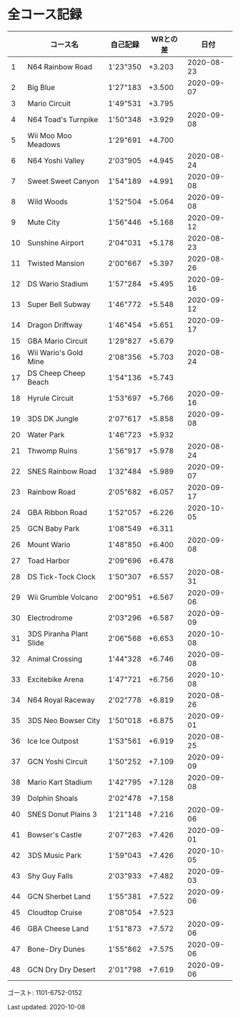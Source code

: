 # 全コース記録

||コース名|自己記録|WRとの差|日付
|--|--|--|--|--|
|1|N64 Rainbow Road|1'23"350|+3.203|2020-08-23|
|2|Big Blue|1'27"183|+3.500|2020-09-07|
|3|Mario Circuit|1'49"531|+3.795||
|4|N64 Toad's Turnpike|1'50"348|+3.929|2020-09-08|
|5|Wii Moo Moo Meadows|1'29"691|+4.700||
|6|N64 Yoshi Valley|2'03"905|+4.945|2020-08-24|
|7|Sweet Sweet Canyon|1'54"189|+4.991|2020-09-08|
|8|Wild Woods|1'52"504|+5.064|2020-09-08|
|9|Mute City|1'56"446|+5.168|2020-09-12|
|10|Sunshine Airport|2'04"031|+5.178|2020-08-23|
|11|Twisted Mansion|2'00"667|+5.397|2020-08-26|
|12|DS Wario Stadium|1'57"284|+5.495|2020-09-16|
|13|Super Bell Subway|1'46"772|+5.548|2020-09-12|
|14|Dragon Driftway|1'46"454|+5.651|2020-09-17|
|15|GBA Mario Circuit|1'29"827|+5.679||
|16|Wii Wario's Gold Mine|2'08"356|+5.703|2020-08-24|
|17|DS Cheep Cheep Beach|1'54"136|+5.743||
|18|Hyrule Circuit|1'53"697|+5.766|2020-09-16|
|19|3DS DK Jungle|2'07"617|+5.858|2020-09-08|
|20|Water Park|1'46"723|+5.932||
|21|Thwomp Ruins|1'56"917|+5.978|2020-08-24|
|22|SNES Rainbow Road|1'32"484|+5.989|2020-09-07|
|23|Rainbow Road|2'05"682|+6.057|2020-09-17|
|24|GBA Ribbon Road|1'52"057|+6.226|2020-10-05|
|25|GCN Baby Park|1'08"549|+6.311||
|26|Mount Wario|1'48"850|+6.400|2020-09-08|
|27|Toad Harbor|2'09"696|+6.478||
|28|DS Tick-Tock Clock|1'50"307|+6.557|2020-08-31|
|29|Wii Grumble Volcano|2'00"951|+6.567|2020-09-06|
|30|Electrodrome|2'03"296|+6.587|2020-09-09|
|31|3DS Piranha Plant Slide|2'06"568|+6.653|2020-10-08|
|32|Animal Crossing|1'44"328|+6.746|2020-09-08|
|33|Excitebike Arena|1'47"721|+6.756|2020-10-08|
|34|N64 Royal Raceway|2'02"778|+6.819|2020-08-26|
|35|3DS Neo Bowser City|1'50"018|+6.875|2020-09-01|
|36|Ice Ice Outpost|1'53"561|+6.919|2020-08-25|
|37|GCN Yoshi Circuit|1'50"252|+7.109|2020-09-09|
|38|Mario Kart Stadium|1'42"795|+7.128|2020-09-08|
|39|Dolphin Shoals|2'02"478|+7.158||
|40|SNES Donut Plains 3|1'21"148|+7.216|2020-09-06|
|41|Bowser's Castle|2'07"263|+7.426|2020-09-01|
|42|3DS Music Park|1'59"043|+7.426|2020-10-05|
|43|Shy Guy Falls|2'03"933|+7.482|2020-09-03|
|44|GCN Sherbet Land|1'55"381|+7.522|2020-09-06|
|45|Cloudtop Cruise|2'08"054|+7.523||
|46|GBA Cheese Land|1'51"873|+7.572|2020-09-06|
|47|Bone-Dry Dunes|1'55"862|+7.575|2020-09-06|
|48|GCN Dry Dry Desert|2'01"798|+7.619|2020-09-06|

ゴースト: 1101-6752-0152

Last updated: 2020-10-08
